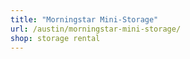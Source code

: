 ```yaml
---
title: "Morningstar Mini-Storage"
url: /austin/morningstar-mini-storage/
shop: storage rental
---
```

